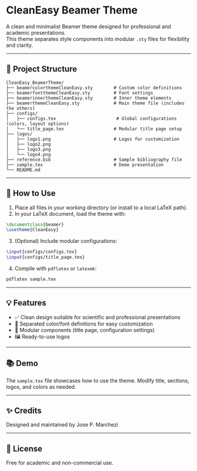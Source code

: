 # CleanEasy Beamer Theme

A clean and minimalist Beamer theme designed for professional and academic presentations.  
This theme separates style components into modular `.sty` files for flexibility and clarity.

---

## 📁 Project Structure

```
CleanEasy_BeamerTheme/
├── beamercolorthemeCleanEasy.sty        # Custom color definitions
├── beamerfontthemeCleanEasy.sty         # Font settings
├── beamerinnerthemeCleanEasy.sty        # Inner theme elements
├── beamerthemeCleanEasy.sty             # Main theme file (includes the others)
├── configs/
│   ├── configs.tex                       # Global configurations (colors, layout options)
│   └── title_page.tex                   # Modular title page setup
├── logos/
│   ├── logo1.png                        # Logos for customization
│   ├── logo2.png
│   ├── logo3.png
│   └── logo4.png
├── reference.bib                        # Sample bibliography file
├── sample.tex                           # Demo presentation
└── README.md
```

---

## 🚀 How to Use

1. Place all files in your working directory (or install to a local LaTeX path).
2. In your LaTeX document, load the theme with:

```latex
\documentclass{beamer}
\usetheme{CleanEasy}
```

3. (Optional) Include modular configurations:

```latex
\input{configs/configs.tex}
\input{configs/title_page.tex}
```

4. Compile with `pdflatex` or `latexmk`:

```bash
pdflatex sample.tex
```

---

## 💡 Features

- ✅ Clean design suitable for scientific and professional presentations
- 🎨 Separated color/font definitions for easy customization
- 🔌 Modular components (title page, configuration settings)
- 🖼️ Ready-to-use logos

---

## 📚 Demo

The `sample.tex` file showcases how to use the theme. Modify title, sections, logos, and colors as needed.

---

## ✨ Credits

Designed and maintained by Jose P. Marchezi

---

## 📝 License

Free for academic and non-commercial use.
